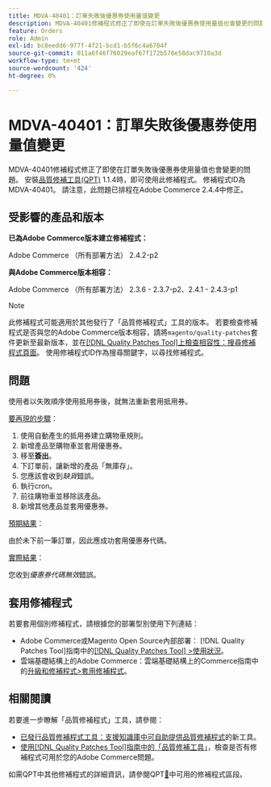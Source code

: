 ```yaml
---
title: MDVA-40401：訂單失敗後優惠券使用量值變更
description: MDVA-40401修補程式修正了即使在訂單失敗後優惠券使用量值也會變更的問題。 安裝[Quality Patches Tool (QPT)](https://experienceleague.adobe.com/zh-hant/docs/commerce-operations/tools/quality-patches-tool/quality-patches-tool-to-self-serve-quality-patches) 1.1.4時，即可使用此修補程式。 修補程式ID為MDVA-40401。 請注意，此問題已排程在Adobe Commerce 2.4.4中修正。
feature: Orders
role: Admin
exl-id: bc8eedd6-977f-4f21-bcd1-b5f6c4a6704f
source-git-commit: 011a6f46f76029eaf67f172b576e58dac9710a3d
workflow-type: tm+mt
source-wordcount: '424'
ht-degree: 0%

---
```


# MDVA-40401：訂單失敗後優惠券使用量值變更

MDVA-40401修補程式修正了即使在訂單失敗後優惠券使用量值也會變更的問題。 安裝[品質修補工具(QPT)](https://experienceleague.adobe.com/zh-hant/docs/commerce-operations/tools/quality-patches-tool/quality-patches-tool-to-self-serve-quality-patches) 1.1.4時，即可使用此修補程式。 修補程式ID為MDVA-40401。 請注意，此問題已排程在Adobe Commerce 2.4.4中修正。

## 受影響的產品和版本

**已為Adobe Commerce版本建立修補程式：**

Adobe Commerce （所有部署方法） 2.4.2-p2

**與Adobe Commerce版本相容：**

Adobe Commerce （所有部署方法） 2.3.6 - 2.3.7-p2、2.4.1 - 2.4.3-p1

>[!NOTE]
>
>此修補程式可能適用於其他發行了「品質修補程式」工具的版本。 若要檢查修補程式是否與您的Adobe Commerce版本相容，請將`magento/quality-patches`套件更新至最新版本，並在[[!DNL Quality Patches Tool]上檢查相容性：搜尋修補程式頁面](https://experienceleague.adobe.com/zh-hant/docs/commerce-operations/tools/quality-patches-tool/quality-patches-tool-to-self-serve-quality-patches)。 使用修補程式ID作為搜尋關鍵字，以尋找修補程式。

## 問題

使用者以失敗順序使用抵用券後，就無法重新套用抵用券。

<u>要再現的步驟</u>：

1. 使用自動產生的抵用券建立購物車規則。
1. 新增產品至購物車並套用優惠券。
1. 移至&#x200B;**簽出**。
1. 下訂單前，讓新增的產品「無庫存」。
1. 您應該會收到&#x200B;*缺貨*&#x200B;錯誤。
1. 執行cron。
1. 前往購物車並移除該產品。
1. 新增其他產品並套用優惠券。

<u>預期結果</u>：

由於未下前一筆訂單，因此應成功套用優惠券代碼。

<u>實際結果</u>：

您收到&#x200B;*優惠券代碼無效*&#x200B;錯誤。

## 套用修補程式

若要套用個別修補程式，請根據您的部署型別使用下列連結：

* Adobe Commerce或Magento Open Source內部部署： [!DNL Quality Patches Tool]指南中的[[!DNL Quality Patches Tool] >使用狀況](/help/tools/quality-patches-tool/usage.md)。
* 雲端基礎結構上的Adobe Commerce：雲端基礎結構上的Commerce指南中的[升級和修補程式>套用修補程式](https://experienceleague.adobe.com/docs/commerce-cloud-service/user-guide/develop/upgrade/apply-patches.html?lang=zh-Hant)。

## 相關閱讀

若要進一步瞭解「品質修補程式」工具，請參閱：

* [已發行品質修補程式工具：支援知識庫中可自助提供品質修補程式](https://experienceleague.adobe.com/zh-hant/docs/commerce-operations/tools/quality-patches-tool/quality-patches-tool-to-self-serve-quality-patches)的新工具。
* [使用[!DNL Quality Patches Tool]指南中的「品質修補工具」](/help/tools/quality-patches-tool/patches-available-in-qpt/check-patch-for-magento-issue-with-magento-quality-patches.md)，檢查是否有修補程式可用於您的Adobe Commerce問題。

如需QPT中其他修補程式的詳細資訊，請參閱QPT[&#128279;](https://experienceleague.adobe.com/tools/commerce-quality-patches/index.html?lang=zh-Hant)中可用的修補程式區段。
